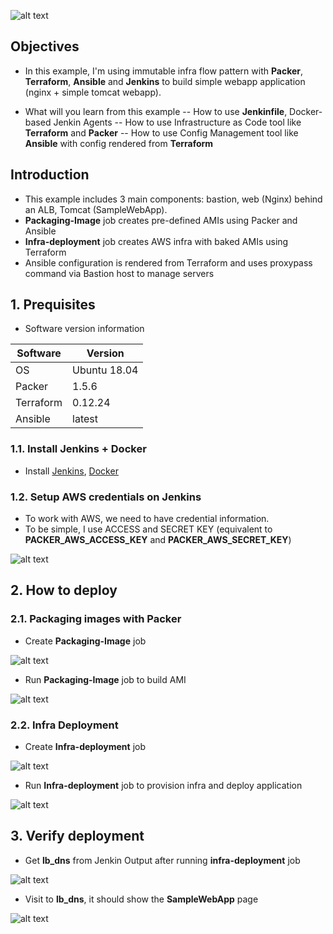![alt text](https://github.com/hoabka/immutable-infra/blob/main/res/vm-based-flow.JPG)

## Objectives
- In this example, I'm using immutable infra flow pattern with **Packer**, **Terraform**, **Ansible** and **Jenkins** to build simple webapp application (nginx + simple tomcat webapp).

- What will you learn from this example
-- How to use **Jenkinfile**, Docker-based Jenkin Agents
-- How to use Infrastructure as Code tool like **Terraform** and **Packer**
-- How to use Config Management tool like **Ansible** with config rendered from **Terraform**

## Introduction
- This example includes 3 main components: bastion, web (Nginx) behind an ALB, Tomcat (SampleWebApp).
- **Packaging-Image** job creates pre-defined AMIs using Packer and Ansible
- **Infra-deployment** job creates AWS infra with baked AMIs using Terraform
- Ansible configuration is rendered from Terraform and uses proxypass command via Bastion host to manage servers

## 1. Prequisites
- Software version information

| Software| Version  |
|--|--|
| OS |Ubuntu 18.04  |
| Packer |1.5.6  |
| Terraform |0.12.24  |
| Ansible|latest  |

### 1.1. Install Jenkins + Docker
- Install [Jenkins](https://www.jenkins.io/doc/book/installing/linux/), [Docker](https://docs.docker.com/engine/install/ubuntu/)

### 1.2. Setup AWS credentials on Jenkins
- To work with AWS, we need to have credential information.
- To be simple, I use ACCESS  and SECRET KEY (equivalent to **PACKER_AWS_ACCESS_KEY** and **PACKER_AWS_SECRET_KEY**) 

![alt text](https://github.com/hoabka/immutable-infra/blob/main/res/jenkins-credential.JPG)

## 2. How to deploy
### 2.1. Packaging images with Packer
- Create  **Packaging-Image** job

![alt text](https://github.com/hoabka/immutable-infra/blob/main/res/packaging-image.JPG)

- Run **Packaging-Image** job to build AMI

![alt text](https://github.com/hoabka/immutable-infra/blob/main/res/packaging-image-build.JPG)

### 2.2. Infra Deployment
- Create  **Infra-deployment** job

![alt text](https://github.com/hoabka/immutable-infra/blob/main/res/infra-deployment.JPG)

- Run **Infra-deployment** job to provision infra and deploy application

![alt text](https://github.com/hoabka/immutable-infra/blob/main/res/infra-deployment-build.JPG)


## 3. Verify deployment
- Get **lb_dns** from Jenkin Output after running **infra-deployment** job

![alt text](https://github.com/hoabka/immutable-infra/blob/main/res/alb-domain-output.JPG)


- Visit to **lb_dns**, it should show the **SampleWebApp** page

![alt text](https://github.com/hoabka/immutable-infra/blob/main/res/sample-webapp-page.JPG)


